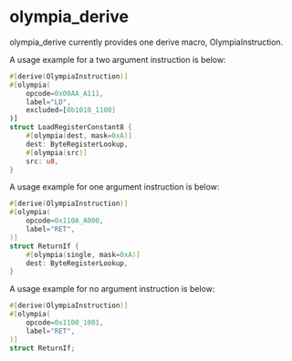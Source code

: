 # olympia_derive

olympia_derive currently provides one derive macro, OlympiaInstruction.

A usage example for a two argument instruction is below:

```rust
#[derive(OlympiaInstruction)]
#[olympia(
    opcode=0x00AA_A111,
    label="LD", 
    excluded=[0b1010_1100]
)]
struct LoadRegisterConstant8 {
    #[olympia(dest, mask=0xA)]
    dest: ByteRegisterLookup,
    #[olympia(src)]
    src: u8,
}
```

A usage example for one argument instruction is below:


```rust
#[derive(OlympiaInstruction)]
#[olympia(
    opcode=0x110A_A000, 
    label="RET", 
)]
struct ReturnIf {
    #[olympia(single, mask=0xA)]
    dest: ByteRegisterLookup,
}
```


A usage example for no argument instruction is below:


```rust
#[derive(OlympiaInstruction)]
#[olympia(
    opcode=0x1100_1001, 
    label="RET", 
)]
struct ReturnIf;
```

